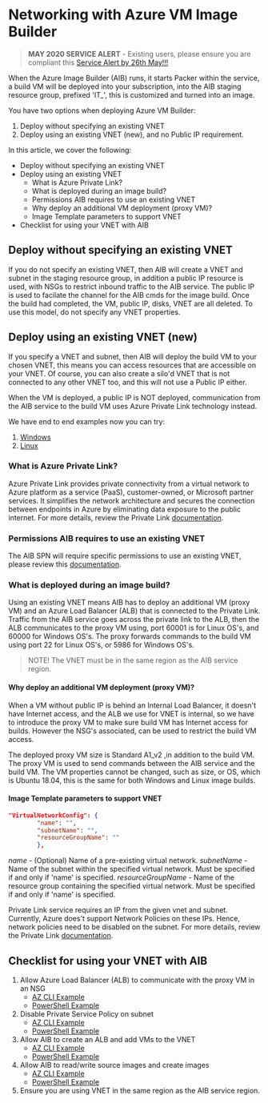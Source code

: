 # Networking with Azure VM Image Builder

> **MAY 2020 SERVICE ALERT** - Existing users, please ensure you are compliant this [Service Alert by 26th May!!!](https://github.com/danielsollondon/azvmimagebuilder#service-update-may-2020-action-needed-by-26th-may---please-review)

When the Azure Image Builder (AIB) runs, it starts Packer within the service, a build VM will be deployed into your subscription, into the AIB staging resource group, prefixed 'IT_', this is customized and turned into an image. 

You have two options when deploying Azure VM Builder:

1. Deploy without specifying an existing VNET
2. Deploy using an existing VNET (new), and no Public IP requirement.

In this article, we cover the following:
* Deploy without specifying an existing VNET
* Deploy using an existing VNET
    * What is Azure Private Link?
    * What is deployed during an image build?
    * Permissions AIB requires to use an existing VNET
    * Why deploy an additional VM deployment (proxy VM)?
    * Image Template parameters to support VNET
* Checklist for using your VNET with AIB

## Deploy without specifying an existing VNET
If you do not specify an existing VNET, then AIB will create a VNET and subnet in the staging resource group, in addition a public IP resource is used, with NSGs to restrict inbound traffic to the AIB service. The public IP is used to facilate the channel for the AIB cmds for the image build. Once the build had completed, the VM, public IP, disks, VNET are all deleted. To use this model, do not specify any VNET properties.

## Deploy using an existing VNET (new)
If you specify a VNET and subnet, then AIB will deploy the build VM to your chosen VNET, this means you can access resources that are accessible on your VNET. Of course, you can also create a silo'd VNET that is not connected to any other VNET too, and this will not use a Public IP either.

When the VM is deployed, a public IP is NOT deployed, communication from the AIB service to the build VM uses Azure Private Link technology instead.

We have end to end examples now you can try:
1. [Windows](https://github.com/danielsollondon/azvmimagebuilder/tree/master/quickquickstarts/1a_Creating_a_Custom_Win_Image_on_Existing_VNET#create-a-windows-linux-image-allowing-access-to-an-existing-azure-vnet)
2. [Linux](https://github.com/danielsollondon/azvmimagebuilder/tree/master/quickquickstarts/1a_Creating_a_Custom_Linux_Image_on_Existing_VNET#create-a-custom-linux-image-allowing-access-to-an-existing-azure-vnet)

### What is Azure Private Link?
Azure Private Link provides private connectivity from a virtual network to Azure platform as a service (PaaS), customer-owned, or Microsoft partner services. It simplifies the network architecture and secures the connection between endpoints in Azure by eliminating data exposure to the public internet. For more details, review the Private Link [documentation](https://docs.microsoft.com/en-us/azure/private-link/).

### Permissions AIB requires to use an existing VNET
The AIB SPN will require specific permissions to use an existing VNET, please review this [documentation](https://github.com/danielsollondon/azvmimagebuilder/blob/master/aibPermissions.md#allowing-aib-to-customize-images-on-your-existing-vnets).

### What is deployed during an image build?
Using an existing VNET means AIB has to deploy an additional VM (proxy VM) and an Azure Load Balancer (ALB) that is connected to the Private Link. Traffic from the AIB service goes across the private link to the ALB, then the ALB communicates to the proxy VM using, port 60001 is for Linux OS's, and 60000 for Windows OS's. The proxy forwards commands to the build VM using port 22 for Linux OS's, or 5986 for Windows OS's.

> NOTE! The VNET must be in the same region as the AIB service region.

#### Why deploy an additional VM deployment (proxy VM)?
When a VM without public IP is behind an Internal Load Balancer, it doesn't have Internet access, and the ALB we use for VNET is internal, so we have to introduce the proxy VM to make sure build VM has Internet access for builds. However the NSG's associated, can be used to restrict the build VM access.

The deployed proxy VM size is Standard A1_v2 ,in addition to the build VM. The proxy VM is used to send commands between the AIB service and the build VM. The VM properties cannot be changed, such as size, or OS, which is Ubuntu 18.04, this is the same for both Windows and Linux image builds.

#### Image Template parameters to support VNET
```json
"VirtualNetworkConfig": {
        "name": "",
        "subnetName": "",
        "resourceGroupName": ""
        },
```
*name* - (Optional) Name of a pre-existing virtual network.
*subnetName* - Name of the subnet within the specified virtual network. Must be specified if and only if 'name' is specified.
*resourceGroupName* - Name of the resource group containing the specified virtual network. Must be specified if and only if 'name' is specified.

Private Link service requires an IP from the given vnet and subnet. Currently, Azure does’t support Network Policies on these IPs. Hence, network policies need to be disabled on the subnet.  For more details, review the Private Link [documentation](https://docs.microsoft.com/en-us/azure/private-link/).

## Checklist for using your VNET with AIB
1. Allow Azure Load Balancer (ALB) to communicate with the proxy VM in an NSG
    * [AZ CLI Example](https://github.com/danielsollondon/azvmimagebuilder/tree/master/quickquickstarts/1a_Creating_a_Custom_Linux_Image_on_Existing_VNET#add-nsg-rule-to-allow-the-aib-deployed-azure-load-balancer-to-communicate-with-the-proxy-vm)
    * [PowerShell Example](https://github.com/danielsollondon/azvmimagebuilder/tree/master/quickquickstarts/1a_Creating_a_Custom_Win_Image_on_Existing_VNET#add-nsg-rule-to-allow-the-aib-deployed-azure-load-balancer-to-communicate-with-the-proxy-vm)
2. Disable Private Service Policy on subnet
    * [AZ CLI Example](https://github.com/danielsollondon/azvmimagebuilder/tree/master/quickquickstarts/1a_Creating_a_Custom_Linux_Image_on_Existing_VNET#disable-private-service-policy-on-subnet)
    * [PowerShell Example](https://github.com/danielsollondon/azvmimagebuilder/tree/master/quickquickstarts/1a_Creating_a_Custom_Win_Image_on_Existing_VNET#disable-private-service-policy-on-subnet)
3. Allow AIB to create an ALB and add VMs to the VNET
    * [AZ CLI Example](https://github.com/danielsollondon/azvmimagebuilder/blob/master/aibPermissions.md#setting-aib-spn-permissions-to-allow-it-to-use-an-existing-vnet)
    * [PowerShell Example](https://github.com/danielsollondon/azvmimagebuilder/blob/master/aibPermissions.md#setting-aib-spn-permissions-to-allow-it-to-use-an-existing-vnet-1)
4. Allow AIB to read/write source images and create images
    * [AZ CLI Example](https://github.com/danielsollondon/azvmimagebuilder/blob/master/aibPermissions.md#setting-aib-spn-permissions-to-use-source-custom-image-and-distribute-a-custom-image)
    * [PowerShell Example](https://github.com/danielsollondon/azvmimagebuilder/blob/master/aibPermissions.md#setting-aib-spn-permissions-to-use-source-custom-image-and-distribute-a-custom-image-1)
5. Ensure you are using VNET in the same region as the AIB service region.
